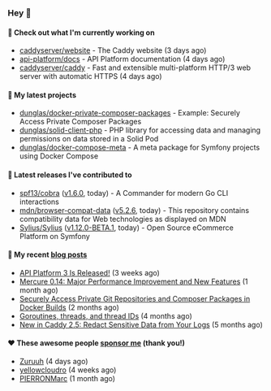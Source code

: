 ### Hey 👋

#### 👷 Check out what I'm currently working on

- [caddyserver/website](https://github.com/caddyserver/website) - The Caddy website (3 days ago)
- [api-platform/docs](https://github.com/api-platform/docs) - API Platform documentation (4 days ago)
- [caddyserver/caddy](https://github.com/caddyserver/caddy) - Fast and extensible multi-platform HTTP/3 web server with automatic HTTPS (4 days ago)

#### 🌱 My latest projects

- [dunglas/docker-private-composer-packages](https://github.com/dunglas/docker-private-composer-packages) - Example: Securely Access Private Composer Packages
- [dunglas/solid-client-php](https://github.com/dunglas/solid-client-php) - PHP library for accessing data and managing permissions on data stored in a Solid Pod
- [dunglas/docker-compose-meta](https://github.com/dunglas/docker-compose-meta) - A meta package for Symfony projects using Docker Compose

#### 🔭 Latest releases I've contributed to

- [spf13/cobra](https://github.com/spf13/cobra) ([v1.6.0](https://github.com/spf13/cobra/releases/tag/v1.6.0), today) - A Commander for modern Go CLI interactions
- [mdn/browser-compat-data](https://github.com/mdn/browser-compat-data) ([v5.2.6](https://github.com/mdn/browser-compat-data/releases/tag/v5.2.6), today) - This repository contains compatibility data for Web technologies as displayed on MDN
- [Sylius/Sylius](https://github.com/Sylius/Sylius) ([v1.12.0-BETA.1](https://github.com/Sylius/Sylius/releases/tag/v1.12.0-BETA.1), today) - Open Source eCommerce Platform on Symfony

#### 📜 My recent [blog posts](https://dunglas.fr)

- [API Platform 3 Is Released!](https://dunglas.dev/2022/09/api-platform-3-is-released/) (3 weeks ago)
- [Mercure 0.14: Major Performance Improvement and New Features](https://dunglas.dev/2022/09/mercure-0-14/) (1 month ago)
- [Securely Access Private Git Repositories and Composer Packages in Docker Builds](https://dunglas.dev/2022/08/securely-access-private-git-repositories-and-composer-packages-in-docker-builds/) (2 months ago)
- [Goroutines, threads, and thread IDs](https://dunglas.dev/2022/05/goroutines-threads-and-thread-ids/) (4 months ago)
- [New in Caddy 2.5: Redact Sensitive Data from Your Logs](https://dunglas.dev/2022/04/caddy-logging-security-improvements/) (5 months ago)

#### ❤️ These awesome people [sponsor me](https://github.com/sponsors/dunglas) (thank you!)

- [Zuruuh](https://github.com/Zuruuh) (4 days ago)
- [yellowcloudro](https://github.com/yellowcloudro) (4 weeks ago)
- [PIERRONMarc](https://github.com/PIERRONMarc) (1 month ago)
